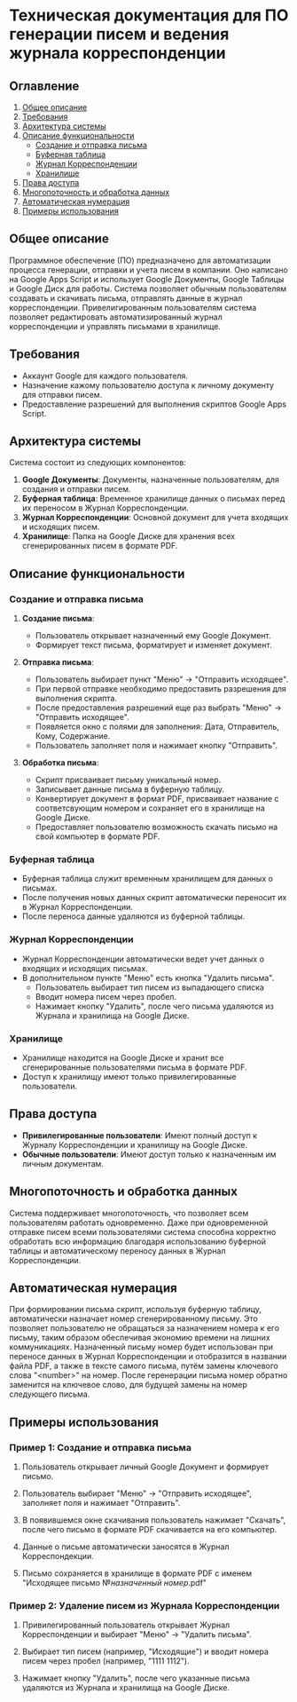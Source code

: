 # Техническая документация для ПО генерации писем и ведения журнала корреспонденции

## Оглавление

1. [Общее описание](#общие-описание)
2. [Требования](#требования)
3. [Архитектура системы](#архитектура-системы)
4. [Описание функциональности](#описание-функциональности)
    - [Создание и отправка письма](#создание-и-отправка-письма)
    - [Буферная таблица](#буферная-таблица)
    - [Журнал Корреспонденции](#журнал-корреспонденции)
    - [Хранилище](#хранилище)
5. [Права доступа](#права-доступа)
6. [Многопоточность и обработка данных](#многопоточность-и-обработка-данных)
7. [Автоматическая нумерация](#автоматическая-нумерация)
8. [Примеры использования](#примеры-использования)

## Общее описание

Программное обеспечение (ПО) предназначено для автоматизации процесса генерации, отправки и учета писем в компании. Оно написано на Google Apps Script и использует Google Документы, Google Таблицы и Google Диск для работы. Система позволяет обычным пользователям создавать и скачивать письма, отправлять данные в журнал корреспонденции. Привелигированным пользователям система позволяет редактировать автоматизированный журнал корреспонденции и управлять письмами в хранилище.

## Требования

- Аккаунт Google для каждого пользователя.
- Назначение кажому пользователю доступа к личному документу для отправки писем.
- Предоставление разрешений для выполнения скриптов Google Apps Script.

## Архитектура системы

Система состоит из следующих компонентов:

1. **Google Документы**: Документы, назначенные пользователям, для создания и отправки писем.
2. **Буферная таблица**: Временное хранилище данных о письмах перед их переносом в Журнал Корреспонденции.
3. **Журнал Корреспонденции**: Основной документ для учета входящих и исходящих писем.
4. **Хранилище**: Папка на Google Диске для хранения всех сгенерированных писем в формате PDF.

## Описание функциональности

### Создание и отправка письма

1. **Создание письма**:
   - Пользователь открывает назначенный ему Google Документ.
   - Формирует текст письма, форматирует и изменяет документ.

2. **Отправка письма**:
   - Пользователь выбирает пункт "Меню" -> "Отправить исходящее".
   - При первой отправке необходимо предоставить разрешения для выполнения скрипта.
   - После предоставления разрешений еще раз выбрать "Меню" -> "Отправить исходящее".
   - Появляется окно с полями для заполнения: Дата, Отправитель, Кому, Содержание.
   - Пользователь заполняет поля и нажимает кнопку "Отправить".

3. **Обработка письма**:
   - Скрипт присваивает письму уникальный номер.
   - Записывает данные письма в буферную таблицу.
   - Конвертирует документ в формат PDF, присваивает название с соответсвующим номером и сохраняет его в хранилище на Google Диске.
   - Предоставляет пользователю возможность скачать письмо на свой компьютер в формате PDF.

### Буферная таблица

- Буферная таблица служит временным хранилищем для данных о письмах.
- После получения новых данных скрипт автоматически переносит их в Журнал Корреспонденции.
- После переноса данные удаляются из буферной таблицы.

### Журнал Корреспонденции

- Журнал Корреспонденции автоматически ведет учет данных о входящих и исходящих письмах.
- В дополнительном пункте "Меню" есть кнопка "Удалить письма".
  - Пользователь выбирает тип писем из выпадающего списка
  - Вводит номера писем через пробел.
  - Нажимает кнопку "Удалить", после чего письма удаляются из Журнала и хранилища на Google Диске.

### Хранилище

- Хранилище находится на Google Диске и хранит все сгенерированные пользователями письма в формате PDF.
- Доступ к хранилищу имеют только привилегированные пользователи.

## Права доступа

- **Привилегированные пользователи**: Имеют полный доступ к Журналу Корреспонденции и хранилищу на Google Диске.
- **Обычные пользователи**: Имеют доступ только к назначенным им личным документам.

## Многопоточность и обработка данных

Система поддерживает многопоточность, что позволяет всем пользователям работать одновременно. Даже при одновременной отправке писем всеми пользователями система способна корректно обработать всю информацию благодаря использованию буферной таблицы и автоматическому переносу данных в Журнал Корреспонденции.

## Автоматическая нумерация

При формировании письма скрипт, используя буферную таблицу, автоматически назначает номер сгенерированному письму. Это позволяет пользователю не обращаться за назначением номера к его письму, таким образом обеспечивая экономию времени на лишних коммуникациях. Назначенный письму номер будет использован при переносе данных в Журнал Корреспонденции и отобразится в названии файла PDF, а также в тексте самого письма, путём замены ключевого слова "&lt;number&gt;" на номер. После геренерации письма номер обратно заменится на ключевое слово, для будущей замены на номер следующего письма.

## Примеры использования

### Пример 1: Создание и отправка письма

1. Пользователь открывает личный Google Документ и формирует письмо.

2. Пользователь выбирает "Меню" -> "Отправить исходящее", заполняет поля и нажимает "Отправить".

3. В появившемся окне скачивания пользователь нажимает "Скачать", после чего письмо в формате PDF скачивается на его компьютер.

4. Данные о письме автоматически заносятся в Журнал Корреспондекции.

5. Письмо сохраняется в хранилище в формате PDF с именем "Исходящее письмо №*назначенный номер*.pdf" 

### Пример 2: Удаление писем из Журнала Корреспонденции

1. Привилегированный пользователь открывает Журнал Корреспонденции и выбирает "Меню" -> "Удалить письма".

2. Выбирает тип писем (например, "Исходящие") и вводит номера писем через пробел (например, "1111 1112").

3. Нажимает кнопку "Удалить", после чего указанные письма удаляются из Журнала и хранилища на Google Диске.
